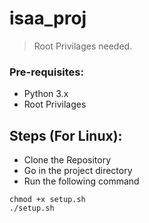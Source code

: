 # isaa_proj

> Root Privilages needed.

### Pre-requisites:
* Python 3.x
* Root Privilages

## Steps (For Linux):
* Clone the Repository 
* Go in the project directory
* Run the following command
```shell
chmod +x setup.sh
./setup.sh
```
